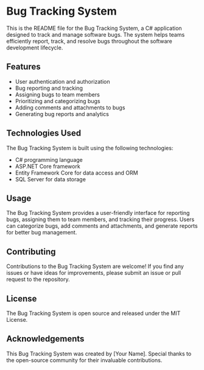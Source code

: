 # Bug Tracking System

This is the README file for the Bug Tracking System, a C# application designed to track and manage software bugs. The system helps teams efficiently report, track, and resolve bugs throughout the software development lifecycle.

## Features

- User authentication and authorization
- Bug reporting and tracking
- Assigning bugs to team members
- Prioritizing and categorizing bugs
- Adding comments and attachments to bugs
- Generating bug reports and analytics

## Technologies Used

The Bug Tracking System is built using the following technologies:

- C# programming language
- ASP.NET Core framework
- Entity Framework Core for data access and ORM
- SQL Server for data storage


## Usage
The Bug Tracking System provides a user-friendly interface for reporting bugs, assigning them to team members, and tracking their progress. Users can categorize bugs, add comments and attachments, and generate reports for better bug management.

## Contributing
Contributions to the Bug Tracking System are welcome! If you find any issues or have ideas for improvements, please submit an issue or pull request to the repository.

## License
The Bug Tracking System is open source and released under the MIT License.

## Acknowledgements
This Bug Tracking System was created by [Your Name]. Special thanks to the open-source community for their invaluable contributions.
